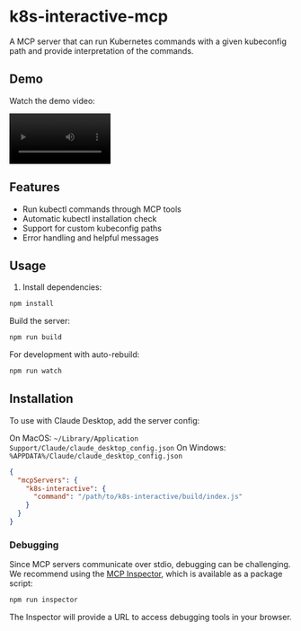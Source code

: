 # k8s-interactive-mcp

A MCP server that can run Kubernetes commands with a given kubeconfig path and provide interpretation of the commands.

## Demo

Watch the demo video:

<video src='https://drive.google.com/file/d/1DJKYrWILKkAq6UyVraMFOd_1t68xAvug/view?usp=drive_link' width=180></video>

## Features

- Run kubectl commands through MCP tools
- Automatic kubectl installation check
- Support for custom kubeconfig paths
- Error handling and helpful messages

## Usage

1. Install dependencies:
```bash
npm install
```

Build the server:
```bash
npm run build
```

For development with auto-rebuild:
```bash
npm run watch
```

## Installation

To use with Claude Desktop, add the server config:

On MacOS: `~/Library/Application Support/Claude/claude_desktop_config.json`
On Windows: `%APPDATA%/Claude/claude_desktop_config.json`

```json
{
  "mcpServers": {
    "k8s-interactive": {
      "command": "/path/to/k8s-interactive/build/index.js"
    }
  }
}
```

### Debugging

Since MCP servers communicate over stdio, debugging can be challenging. We recommend using the [MCP Inspector](https://github.com/modelcontextprotocol/inspector), which is available as a package script:

```bash
npm run inspector
```

The Inspector will provide a URL to access debugging tools in your browser.
